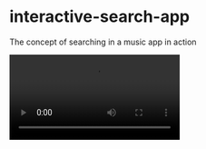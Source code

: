 # interactive-search-app
The concept of searching in a music app in action

<video src="https://cdn.dribbble.com/users/1145170/videos/11485/search_interaction_app.mp4"></video>
